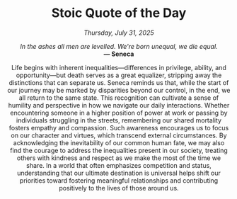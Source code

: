 <h1 align="center">Stoic Quote of the Day</h1>
<p align="center"><em><!--START_SECTION:current-date-->
Thursday, July 31, 2025
<!--END_SECTION:current-date--></em></p>
<p align="center">
    <em><!--START_SECTION:quote-text-->
In the ashes all men are levelled. We're born unequal, we die equal.
<!--END_SECTION:quote-text--></em><br>
    <strong>— <!--START_SECTION:quote-author-->
Seneca
<!--END_SECTION:quote-author--></strong>
</p>

<p align="center" style="max-width:600px;margin:0 auto;">
<!--START_SECTION:quote-interpretation-->
Life begins with inherent inequalities—differences in privilege, ability, and opportunity—but death serves as a great equalizer, stripping away the distinctions that can separate us. Seneca reminds us that, while the start of our journey may be marked by disparities beyond our control, in the end, we all return to the same state. This recognition can cultivate a sense of humility and perspective in how we navigate our daily interactions. Whether encountering someone in a higher position of power at work or passing by individuals struggling in the streets, remembering our shared mortality fosters empathy and compassion. Such awareness encourages us to focus on our character and virtues, which transcend external circumstances. By acknowledging the inevitability of our common human fate, we may also find the courage to address the inequalities present in our society, treating others with kindness and respect as we make the most of the time we share. In a world that often emphasizes competition and status, understanding that our ultimate destination is universal helps shift our priorities toward fostering meaningful relationships and contributing positively to the lives of those around us.
<!--END_SECTION:quote-interpretation-->
</p>
